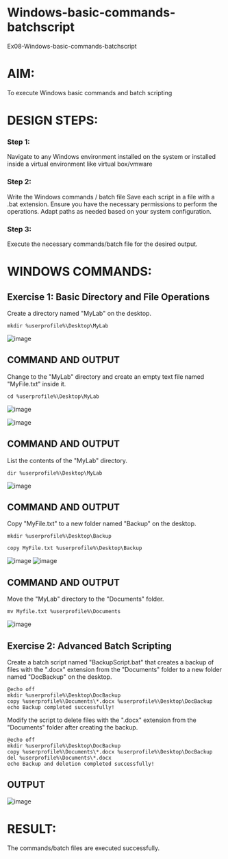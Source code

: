 # Windows-basic-commands-batchscript
Ex08-Windows-basic-commands-batchscript

# AIM:
To execute Windows basic commands and batch scripting

# DESIGN STEPS:

### Step 1:

Navigate to any Windows environment installed on the system or installed inside a virtual environment like virtual box/vmware 

### Step 2:

Write the Windows commands / batch file
Save each script in a file with a .bat extension.
Ensure you have the necessary permissions to perform the operations.
Adapt paths as needed based on your system configuration.
### Step 3:

Execute the necessary commands/batch file for the desired output. 




# WINDOWS COMMANDS:
## Exercise 1: Basic Directory and File Operations
Create a directory named "MyLab" on the desktop.
```
mkdir %userprofile%\Desktop\MyLab
```
![image](https://github.com/NIHITHARANI/Windows-basic-commands-batchscript/assets/149365740/7b8aaa29-e182-4030-b5a7-edf0dacc9a52)



## COMMAND AND OUTPUT

Change to the "MyLab" directory and create an empty text file named "MyFile.txt" inside it.
```
cd %userprofile%\Desktop\MyLab
```
![image](https://github.com/NIHITHARANI/Windows-basic-commands-batchscript/assets/149365740/37180126-a93b-44f0-9daf-a7a3068dd671)

![image](https://github.com/NIHITHARANI/Windows-basic-commands-batchscript/assets/149365740/8452701d-ae6f-4265-9288-1f3a044dfffa)


## COMMAND AND OUTPUT

List the contents of the "MyLab" directory.
```
dir %userprofile%\Desktop\MyLab
```
![image](https://github.com/NIHITHARANI/Windows-basic-commands-batchscript/assets/149365740/d867d574-0555-4814-a892-17189133789c)



## COMMAND AND OUTPUT

Copy "MyFile.txt" to a new folder named "Backup" on the desktop.
```
mkdir %userprofile%\Desktop\Backup

copy MyFile.txt %userprofile%\Desktop\Backup
```
![image](https://github.com/NIHITHARANI/Windows-basic-commands-batchscript/assets/149365740/8f786807-92f9-478f-afc9-507f07e4d78a)
![image](https://github.com/NIHITHARANI/Windows-basic-commands-batchscript/assets/149365740/bf42a71c-e5a8-4542-897b-16c593a1c6e8)


## COMMAND AND OUTPUT

Move the "MyLab" directory to the "Documents" folder.
```
mv Myfile.txt %userprofile%\Documents
```
![image](https://github.com/NIHITHARANI/Windows-basic-commands-batchscript/assets/149365740/cfea6ffb-df0b-483a-8e7d-49675f0921b4)




## Exercise 2: Advanced Batch Scripting
Create a batch script named "BackupScript.bat" that creates a backup of files with the ".docx" extension from the "Documents" folder to a new folder named "DocBackup" on the desktop.
```
@echo off
mkdir %userprofile%\Desktop\DocBackup
copy %userprofile%\Documents\*.docx %userprofile%\Desktop\DocBackup
echo Backup completed successfully!
```
Modify the script to delete files with the ".docx" extension from the "Documents" folder after creating the backup.

```
@echo off
mkdir %userprofile%\Desktop\DocBackup
copy %userprofile%\Documents\*.docx %userprofile%\Desktop\DocBackup
del %userprofile%\Documents\*.docx
echo Backup and deletion completed successfully!
```





## OUTPUT

![image](https://github.com/NIHITHARANI/Windows-basic-commands-batchscript/assets/149365740/be935888-3134-41e4-ae32-d3a1fd86f10f)




# RESULT:
The commands/batch files are executed successfully.

